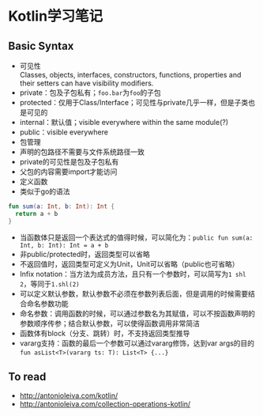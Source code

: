# Kotlin学习笔记

## Basic Syntax
+  可见性  
Classes, objects, interfaces, constructors, functions, properties and their setters can have visibility modifiers. 
  +  private：包及子包私有；`foo.bar`为`foo`的子包
  +  protected：仅用于Class/Interface；可见性与private几乎一样，但是子类也是可见的
  +  internal：默认值；visible everywhere within the same module(?)
  +  public：visible everywhere
+  包管理
  +  声明的包路径不需要与文件系统路径一致
  +  private的可见性是包及子包私有
  +  父包的内容需要import才能访问
+  定义函数
  +  类似于go的语法  
  ```kotlin
  fun sum(a: Int, b: Int): Int {
    return a + b
  }
  ```
  +  当函数体只是返回一个表达式的值得时候，可以简化为：`public fun sum(a: Int, b: Int): Int = a + b`
  +  非public/protected时，返回类型可以省略
  +  不返回值时，返回类型可定义为Unit，Unit可以省略（public也可省略）
  +  Infix notation：当方法为成员方法，且只有一个参数时，可以简写为`1 shl 2`，等同于`1.shl(2)`
  +  可以定义默认参数，默认参数不必须在参数列表后面，但是调用的时候需要结合命名参数功能
  +  命名参数：调用函数的时候，可以通过参数名为其赋值，可以不按函数声明的参数顺序传参；结合默认参数，可以使得函数调用非常简洁
  +  函数体有block（分支、跳转）时，不支持返回类型推导
  +  vararg支持：函数的最后一个参数可以通过vararg修饰，达到var args的目的`fun asList<T>(vararg ts: T): List<T> {...}`
  
## To read
+  http://antonioleiva.com/kotlin/
+  http://antonioleiva.com/collection-operations-kotlin/